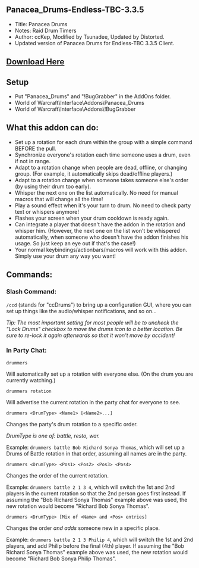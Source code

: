 ## Panacea_Drums-Endless-TBC-3.3.5
- Title: Panacea Drums
- Notes: Raid Drum Timers
- Author: ccKep, Modified by Tsunadee, Updated by Distorted.
- Updated version of Panacea Drums for Endless-TBC 3.3.5 Client.
## [Download Here](https://github.com/Distorted39/Panacea_Drums-Endless-TBC-3.3.5/archive/refs/heads/master.zip)
  
## Setup
- Put "Panacea_Drums" and "!BugGrabber" in the AddOns folder.
- World of Warcraft\Interface\Addons\Panacea_Drums
- World of Warcraft\Interface\Addons\\!BugGrabber

## What this addon can do:

- Set up a rotation for each drum within the group with a simple command BEFORE the pull.
- Synchronize everyone's rotation each time someone uses a drum, even if not in range.
- Adapt to a rotation change when people are dead, offline, or changing group. (For example, it automatically skips dead/offline players.)
- Adapt to a rotation change when someone takes someone else's order (by using their drum too early).
- Whisper the next one on the list automatically. No need for manual macros that will change all the time!
- Play a sound effect when it's your turn to drum. No need to check party text or whispers anymore!
- Flashes your screen when your drum cooldown is ready again.
- Can integrate a player that doesn't have the addon in the rotation and whisper him. (However, the next one on the list won't be whispered automatically, when someone who doesn't have the addon finishes his usage. So just keep an eye out if that's the case!)
- Your normal keybindings/actionbars/macros will work with this addon. Simply use your drum any way you want!

## Commands:

### Slash Command:

`/ccd` (stands for "ccDrums") to bring up a configuration GUI, where you can set up things like the audio/whisper notifications, and so on...

_Tip: The most important setting for most people will be to uncheck the "Lock Drums" checkbox to move the drums icon to a better location. Be sure to re-lock it again afterwards so that it won't move by accident!_

### In Party Chat:

`drummers`

Will automatically set up a rotation with everyone else. (On the drum you are currently watching.)

`drummers rotation`

Will advertise the current rotation in the party chat for everyone to see.

`drummers <DrumType> <Name1> [<Name2>...]`

Changes the party's drum rotation to a specific order.

_DrumType is one of: battle, resto, war._

Example: `drummers battle Bob Richard Sonya Thomas`, which will set up a Drums of Battle rotation in that order, assuming all names are in the party.

`drummers <DrumType> <Pos1> <Pos2> <Pos3> <Pos4>`

Changes the order of the current rotation.

Example: `drummers battle 2 1 3 4`, which will switch the 1st and 2nd players in the current rotation so that the 2nd person goes first instead. If assuming the "Bob Richard Sonya Thomas" example above was used, the new rotation would become "Richard Bob Sonya Thomas".

`drummers <DrumType> [Mix of <Name> and <Pos> entries]`

Changes the order _and adds_ someone new in a specific place.

Example: `drummers battle 2 1 3 Philip 4`, which will switch the 1st and 2nd players, and add Philip before the final (4th) player. If assuming the "Bob Richard Sonya Thomas" example above was used, the new rotation would become "Richard Bob Sonya Philip Thomas".

